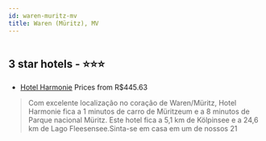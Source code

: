 ```yaml
---
id: waren-muritz-mv
title: Waren (Müritz), MV
---
```


<center><img src="https://i.travelapi.com/hotels/3000000/2190000/2185200/2185171/2faf7f73_z.jpg" alt="" /></center>


##  3 star hotels - ⭐️⭐️⭐️

-    [Hotel Harmonie](https://www.hurb.com/br/aud/https://www.hurb.com/br/hotels/waren-muritz/hotel-harmonie-HT-WXJQ?cmp=18055) Prices from R$445.63
   > Com excelente localização no coração de Waren/Müritz, Hotel Harmonie fica a 1 minutos de carro de Müritzeum e a 8 minutos de Parque nacional Müritz.  Este hotel fica a 5,1 km de Kölpinsee e a 24,6 km de Lago Fleesensee.Sinta-se em casa em um de nossos 21 
